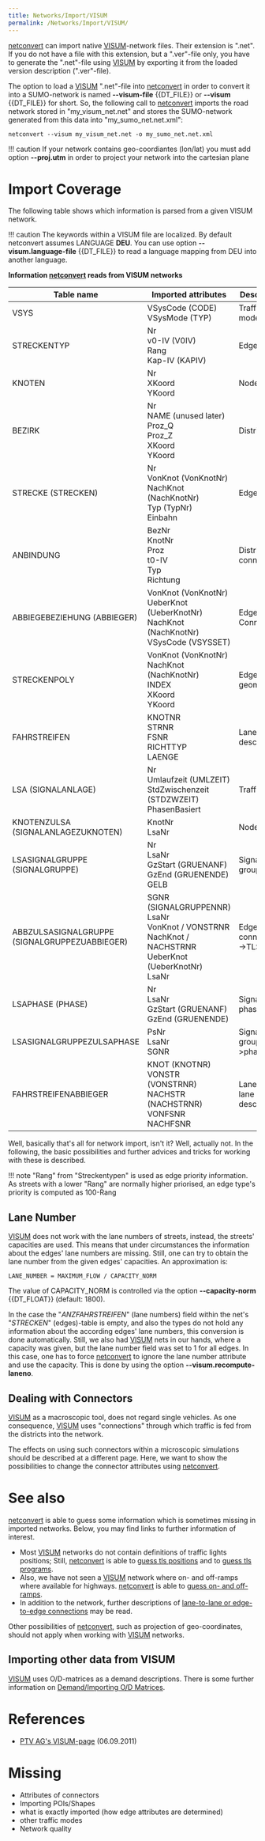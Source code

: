 ```yaml
---
title: Networks/Import/VISUM
permalink: /Networks/Import/VISUM/
---
```


[netconvert](../../netconvert.md) can import native
[VISUM](https://www.ptvgroup.com/en/solutions/products/ptv-visum/)-network files.
Their extension is ".net". If you do not have a file with this
extension, but a ".ver"-file only, you have to generate the ".net"-file
using [VISUM](https://www.ptvgroup.com/en/solutions/products/ptv-visum/) by exporting
it from the loaded version description (".ver"-file).

The option to load a
[VISUM](https://www.ptvgroup.com/en/solutions/products/ptv-visum/) ".net"-file into
[netconvert](../../netconvert.md) in order to convert it into a
SUMO-network is named **--visum-file** {{DT_FILE}} or **--visum** {{DT_FILE}} for short. So, the following call to
[netconvert](../../netconvert.md) imports the road network stored in
"my_visum_net.net" and stores the SUMO-network generated from this
data into "my_sumo_net.net.xml":

```
netconvert --visum my_visum_net.net -o my_sumo_net.net.xml
```

!!! caution
    If your network contains geo-coordiantes (lon/lat) you must add option **--proj.utm** in order to project your network into the cartesian plane

# Import Coverage

The following table shows which information is parsed from a given VISUM
network.

!!! caution
    The keywords within a VISUM file are localized. By default netconvert assumes LANGUAGE **DEU**. You can use option **--visum.language-file** {{DT_FILE}} to read a language mapping from DEU into another language.

**Information [netconvert](../../netconvert.md) reads from VISUM
networks**

| Table name  | Imported attributes  | Description  |
|---|---|---|
| VSYS  | VSysCode (CODE)<br>VSysMode (TYP)  | Traffic modes  |
| STRECKENTYP  | Nr<br>v0-IV (V0IV)<br>Rang<br>Kap-IV (KAPIV)  | Edge types  |
| KNOTEN  | Nr<br>XKoord<br>YKoord  | Nodes  |
| BEZIRK  | Nr<br>NAME (unused later)<br>Proz_Q<br>Proz_Z<br>XKoord<br>YKoord  | Districts  |
| STRECKE (STRECKEN)  | Nr<br>VonKnot (VonKnotNr)<br>NachKnot (NachKnotNr)<br>Typ (TypNr)<br>Einbahn  | Edges  |
| ANBINDUNG  | BezNr<br>KnotNr<br>Proz<br>t0-IV<br>Typ<br>Richtung  | District connections  |
| ABBIEGEBEZIEHUNG (ABBIEGER)  | VonKnot (VonKnotNr)<br>UeberKnot (UeberKnotNr)<br>NachKnot (NachKnotNr)<br>VSysCode (VSYSSET)  | Edge Connections  |
| STRECKENPOLY  | VonKnot (VonKnotNr)<br>NachKnot (NachKnotNr)<br>INDEX<br>XKoord<br>YKoord  | Edge geometries  |
| FAHRSTREIFEN  | KNOTNR<br>STRNR<br>FSNR<br>RICHTTYP<br>LAENGE  | Lane descriptions  |
| LSA (SIGNALANLAGE)  | Nr<br>Umlaufzeit (UMLZEIT)<br>StdZwischenzeit (STDZWZEIT)<br>PhasenBasiert  | Traffic lights  |
| KNOTENZULSA (SIGNALANLAGEZUKNOTEN)  | KnotNr<br>LsaNr  | Nodes->TLS  |
| LSASIGNALGRUPPE (SIGNALGRUPPE)  | Nr<br>LsaNr<br>GzStart (GRUENANF)<br>GzEnd (GRUENENDE)<br>GELB  | Signal groups  |
| ABBZULSASIGNALGRUPPE<br>(SIGNALGRUPPEZUABBIEGER)   | SGNR (SIGNALGRUPPENNR)<br>LsaNr<br>VonKnot / VONSTRNR<br>NachKnot / NACHSTRNR<br>UeberKnot (UeberKnotNr)<br>LsaNr  | Edge connections->TLS  |
| LSAPHASE (PHASE)  | Nr<br>LsaNr<br>GzStart (GRUENANF)<br>GzEnd (GRUENENDE)  | Signal phases  |
| LSASIGNALGRUPPEZULSAPHASE  | PsNr<br>LsaNr<br>SGNR  | Signal groups->phases  |
| FAHRSTREIFENABBIEGER  | KNOT (KNOTNR)<br>VONSTR (VONSTRNR)<br>NACHSTR (NACHSTRNR)<br>VONFSNR<br>NACHFSNR  | Lane-to-lane descriptions  |


Well, basically that's all for network import, isn't it? Well, actually
not. In the following, the basic possibilities and further advices and
tricks for working with these is described.

!!! note
    "Rang" from "Streckentypen" is used as edge priority information. As streets with a lower "Rang" are normally higher priorised, an edge type's priority is computed as 100-Rang

## Lane Number

[VISUM](https://www.ptvgroup.com/en/solutions/products/ptv-visum/) does not work with
the lane numbers of streets, instead, the streets' capacities are used.
This means that under circumstances the information about the edges' lane
numbers are missing. Still, one can try to obtain the lane number from
the given edges' capacities. An approximation is:

```
LANE_NUMBER = MAXIMUM_FLOW / CAPACITY_NORM
```

The value of CAPACITY_NORM is controlled via the option **--capacity-norm** {{DT_FLOAT}} (default:
1800).

In the case the "*ANZFAHRSTREIFEN*" (lane numbers) field within the
net's "*STRECKEN*" (edges)-table is empty, and also the types do not
hold any information about the according edges' lane numbers, this
conversion is done automatically. Still, we also had
[VISUM](https://www.ptvgroup.com/en/solutions/products/ptv-visum/) nets in our hands,
where a capacity was given, but the lane number field was set to 1 for
all edges. In this case, one has to force
[netconvert](../../netconvert.md) to ignore the lane number attribute
and use the capacity. This is done by using the option
**--visum.recompute-laneno**.

## Dealing with Connectors

[VISUM](https://www.ptvgroup.com/en/solutions/products/ptv-visum/) as a macroscopic
tool, does not regard single vehicles. As one consequence,
[VISUM](https://www.ptvgroup.com/en/solutions/products/ptv-visum/) uses "connections"
through which traffic is fed from the districts into the network.

The effects on using such connectors within a microscopic simulations
should be described at a different
page. Here, we want to show the
possibilities to change the connector attributes using
[netconvert](../../netconvert.md).

# See also

[netconvert](../../netconvert.md) is able to guess some information
which is sometimes missing in imported networks. Below, you may find
links to further information of interest.

- Most [VISUM](https://www.ptvgroup.com/en/solutions/products/ptv-visum/) networks
  do not contain definitions of traffic lights positions; Still,
  [netconvert](../../netconvert.md) is able to [guess tls
  positions](../../netconvert.md#guessingtlspositions) and to [guess
  tls programs](../../netconvert.md#guessingtlsprograms).
- Also, we have not seen a
  [VISUM](https://www.ptvgroup.com/en/solutions/products/ptv-visum/) network where
  on- and off-ramps where available for highways.
  [netconvert](../../netconvert.md) is able to [guess on- and
  off-ramps](../../netconvert.md#guessingramps).
- In addition to the network, further descriptions of [lane-to-lane or
  edge-to-edge connections](../../netconvert.md#settingconnections)
  may be read.

Other possibilities of [netconvert](../../netconvert.md), such as
projection of geo-coordinates, should not apply when working with
[VISUM](https://www.ptvgroup.com/en/solutions/products/ptv-visum/) networks.

## Importing other data from VISUM

[VISUM](https://www.ptvgroup.com/en/solutions/products/ptv-visum/) uses O/D-matrices
as a demand descriptions. There is some further information on
[Demand/Importing O/D
Matrices](../../Demand/Importing_O/D_Matrices.md).

# References

- [PTV AG's
  VISUM-page](http://www.ptvag.com/software/transportation-planning-traffic-engineering/software-system-solutions/visum/visum/)
  (06.09.2011)

# Missing

- Attributes of connectors
- Importing POIs/Shapes
- what is exactly imported (how edge attributes are determined)
- other traffic modes
- Network quality